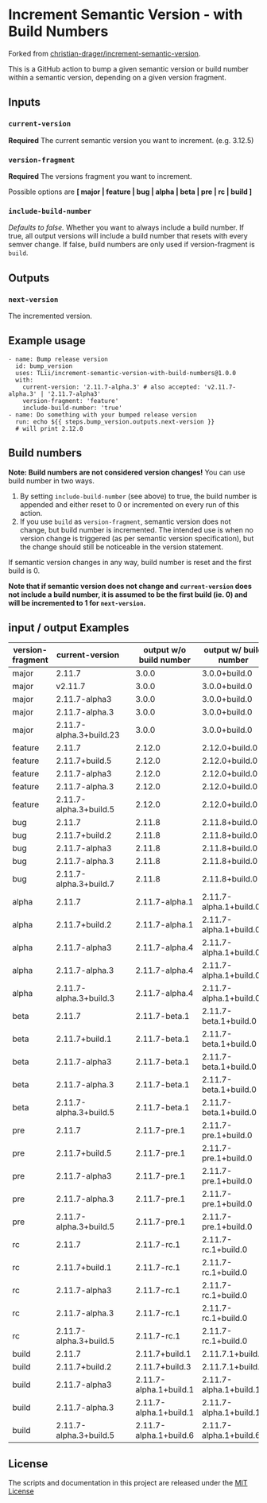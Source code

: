 # Increment Semantic Version - with Build Numbers

Forked from [christian-drager/increment-semantic-version](https://github.com/christian-draeger/increment-semantic-version/forks).

This is a GitHub action to bump a given semantic version or build number within a semantic version, depending on a given version fragment.

## Inputs

### `current-version`

**Required** The current semantic version you want to increment. (e.g. 3.12.5)

### `version-fragment`

**Required** The versions fragment you want to increment.

Possible options are **[ major | feature | bug | alpha | beta | pre | rc | build ]**

### `include-build-number`

*Defaults to false.* Whether you want to always include a build number. If true, all output versions will include a build number that resets with every semver change. If false, build numbers are only used if version-fragment is `build`.

## Outputs

### `next-version`

The incremented version.

## Example usage

    - name: Bump release version
      id: bump_version
      uses: TLii/increment-semantic-version-with-build-numbers@1.0.0
      with:
        current-version: '2.11.7-alpha.3' # also accepted: 'v2.11.7-alpha.3' | '2.11.7-alpha3'
        version-fragment: 'feature'
        include-build-number: 'true'
    - name: Do something with your bumped release version
      run: echo ${{ steps.bump_version.outputs.next-version }}
      # will print 2.12.0

## Build numbers

**Note: Build numbers are not considered version changes!**
You can use build number in two ways.

1) By setting `include-build-number` (see above) to true, the build number is appended and either reset to 0 or incremented on every run of this action.
2) If you use `build` as `version-fragment`, semantic version does not change, but build number is incremented. The intended use is when no version change is triggered (as per semantic version specification), but the change should still be noticeable in the version statement.

If semantic version changes in any way, build number is reset and the first build is 0. 

**Note that if semantic version does not change and `current-version` does not include a build number, it is assumed to be the first build (ie. 0) and will be incremented to 1 for `next-version`.**

## input / output Examples

| version-fragment | current-version          |   | output w/o build number| output w/ build number |
| ---------------- | ------------------------ | - | ---------------------- | ---------------------- |
| major            | 2.11.7                   |   | 3.0.0                  | 3.0.0+build.0          |
| major            | v2.11.7                  |   | 3.0.0                  | 3.0.0+build.0          |
| major            | 2.11.7-alpha3            |   | 3.0.0                  | 3.0.0+build.0          |
| major            | 2.11.7-alpha.3           |   | 3.0.0                  | 3.0.0+build.0          |
| major            | 2.11.7-alpha.3+build.23  |   | 3.0.0                  | 3.0.0+build.0          |
| feature          | 2.11.7                   |   | 2.12.0                 | 2.12.0+build.0         |
| feature          | 2.11.7+build.5           |   | 2.12.0                 | 2.12.0+build.0         |
| feature          | 2.11.7-alpha3            |   | 2.12.0                 | 2.12.0+build.0         |
| feature          | 2.11.7-alpha.3           |   | 2.12.0                 | 2.12.0+build.0         |
| feature          | 2.11.7-alpha.3+build.5   |   | 2.12.0                 | 2.12.0+build.0         |
| bug              | 2.11.7                   |   | 2.11.8                 | 2.11.8+build.0         |
| bug              | 2.11.7+build.2           |   | 2.11.8                 | 2.11.8+build.0         |
| bug              | 2.11.7-alpha3            |   | 2.11.8                 | 2.11.8+build.0         |
| bug              | 2.11.7-alpha.3           |   | 2.11.8                 | 2.11.8+build.0         |
| bug              | 2.11.7-alpha.3+build.7   |   | 2.11.8                 | 2.11.8+build.0         |
| alpha            | 2.11.7                   |   | 2.11.7-alpha.1         | 2.11.7-alpha.1+build.0 |
| alpha            | 2.11.7+build.2           |   | 2.11.7-alpha.1         | 2.11.7-alpha.1+build.0 |
| alpha            | 2.11.7-alpha3            |   | 2.11.7-alpha.4         | 2.11.7-alpha.1+build.0 |
| alpha            | 2.11.7-alpha.3           |   | 2.11.7-alpha.4         | 2.11.7-alpha.1+build.0 |
| alpha            | 2.11.7-alpha.3+build.3   |   | 2.11.7-alpha.4         | 2.11.7-alpha.1+build.0 |
| beta             | 2.11.7                   |   | 2.11.7-beta.1          | 2.11.7-beta.1+build.0  |
| beta             | 2.11.7+build.1           |   | 2.11.7-beta.1          | 2.11.7-beta.1+build.0  |
| beta             | 2.11.7-alpha3            |   | 2.11.7-beta.1          | 2.11.7-beta.1+build.0  |
| beta             | 2.11.7-alpha.3           |   | 2.11.7-beta.1          | 2.11.7-beta.1+build.0  |
| beta             | 2.11.7-alpha.3+build.5   |   | 2.11.7-beta.1          | 2.11.7-beta.1+build.0  |
| pre              | 2.11.7                   |   | 2.11.7-pre.1           | 2.11.7-pre.1+build.0   |
| pre              | 2.11.7+build.5           |   | 2.11.7-pre.1           | 2.11.7-pre.1+build.0   |
| pre              | 2.11.7-alpha3            |   | 2.11.7-pre.1           | 2.11.7-pre.1+build.0   |
| pre              | 2.11.7-alpha.3           |   | 2.11.7-pre.1           | 2.11.7-pre.1+build.0   |
| pre              | 2.11.7-alpha.3+build.5   |   | 2.11.7-pre.1           | 2.11.7-pre.1+build.0   |
| rc               | 2.11.7                   |   | 2.11.7-rc.1            | 2.11.7-rc.1+build.0    |
| rc               | 2.11.7+build.1           |   | 2.11.7-rc.1            | 2.11.7-rc.1+build.0    |
| rc               | 2.11.7-alpha3            |   | 2.11.7-rc.1            | 2.11.7-rc.1+build.0    |
| rc               | 2.11.7-alpha.3           |   | 2.11.7-rc.1            | 2.11.7-rc.1+build.0    |
| rc               | 2.11.7-alpha.3+build.5   |   | 2.11.7-rc.1            | 2.11.7-rc.1+build.0    |
| build            | 2.11.7                   |   | 2.11.7+build.1         | 2.11.7.1+build.1       |
| build            | 2.11.7+build.2           |   | 2.11.7+build.3         | 2.11.7.1+build.3       |
| build            | 2.11.7-alpha3            |   | 2.11.7-alpha.1+build.1 | 2.11.7-alpha.1+build.1 |
| build            | 2.11.7-alpha.3           |   | 2.11.7-alpha.1+build.1 | 2.11.7-alpha.1+build.1 |
| build            | 2.11.7-alpha.3+build.5   |   | 2.11.7-alpha.1+build.6 | 2.11.7-alpha.1+build.6 |

## License

The scripts and documentation in this project are released under the [MIT License](LICENSE)
